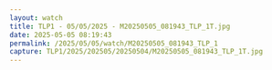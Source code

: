 ```yaml
---
layout: watch
title: TLP1 - 05/05/2025 - M20250505_081943_TLP_1T.jpg
date: 2025-05-05 08:19:43
permalink: /2025/05/05/watch/M20250505_081943_TLP_1
capture: TLP1/2025/202505/20250504/M20250505_081943_TLP_1T.jpg
---
```


